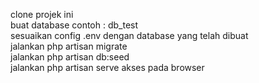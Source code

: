 clone projek ini <br>
buat database contoh : db_test <br>
sesuaikan config .env dengan database yang telah dibuat<br>
jalankan php artisan migrate <br>
jalankan php artisan db:seed <br>
jalankan php artisan serve akses pada browser<br>